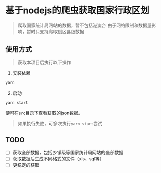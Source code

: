 # 基于nodejs的爬虫获取国家行政区划
> 爬取国家统计局网站的数据，暂不包括港澳台
> 由于网络限制和数据量影响，暂时只支持爬取倒区县级数据

## 使用方式
> 获取本项目后执行以下操作

1. 安装依赖
```bash
yarn
```
2. 启动
```bash
yarn start
```
便可在`src`目录下查看获取的json数据。
> 如果执行失败，可多次执行`yarn start`尝试

## TODO
- [ ] 获取全部数据，包括乡镇级等国家统计局网站的全部数据
- [ ] 获取数据后生成不同格式的文件（xls、sql等）
- [ ] 更稳定的获取